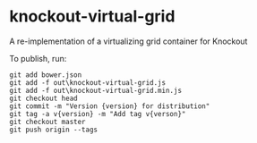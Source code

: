 knockout-virtual-grid
=====================

A re-implementation of a virtualizing grid container for Knockout

To publish, run:

```shell
git add bower.json
git add -f out\knockout-virtual-grid.js
git add -f out\knockout-virtual-grid.min.js
git checkout head
git commit -m "Version {version} for distribution"
git tag -a v{version} -m "Add tag v{verson}"
git checkout master
git push origin --tags
```
